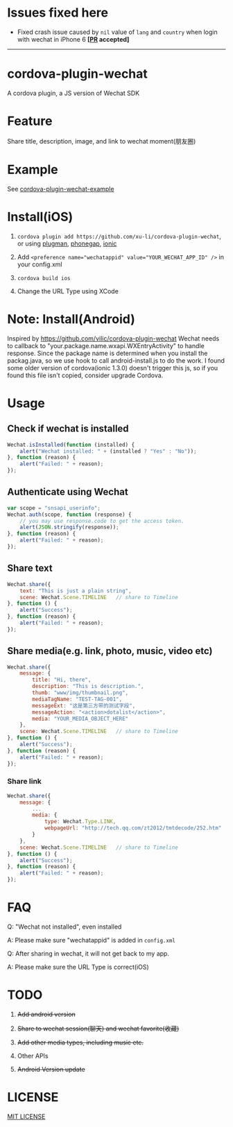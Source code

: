 # Issues fixed here

- Fixed crash issue caused by `nil` value of `lang` and `country` when login with wechat in iPhone 6 **[[PR](https://github.com/xu-li/cordova-plugin-wechat/pull/15) accepted]** 

---


# cordova-plugin-wechat

A cordova plugin, a JS version of Wechat SDK


# Feature

Share title, description, image, and link to wechat moment(朋友圈)

# Example

See [cordova-plugin-wechat-example](https://github.com/xu-li/cordova-plugin-wechat-example)

# Install(iOS)

1. ```cordova plugin add https://github.com/xu-li/cordova-plugin-wechat```, or using [plugman](https://npmjs.org/package/plugman), [phonegap](https://npmjs.org/package/phonegap), [ionic](http://ionicframework.com/)

2. Add ```<preference name="wechatappid" value="YOUR_WECHAT_APP_ID" />``` in your config.xml

3. ```cordova build ios```

4. Change the URL Type using XCode

# Note: Install(Android) 
Inspired by https://github.com/vilic/cordova-plugin-wechat
Wechat needs to callback to "your.package.name.wxapi.WXEntryActivity" to handle response. Since the package name is determined when you install the packag.java, so we use hook to call android-install.js to do the work.
I found some older version of cordova(ionic 1.3.0) doesn't trigger this js, so if you found this file isn't copied, consider upgrade Cordova.


# Usage

## Check if wechat is installed
```Javascript
Wechat.isInstalled(function (installed) {
    alert("Wechat installed: " + (installed ? "Yes" : "No"));
}, function (reason) {
    alert("Failed: " + reason);
});
```

## Authenticate using Wechat
```Javascript
var scope = "snsapi_userinfo";
Wechat.auth(scope, function (response) {
    // you may use response.code to get the access token.
    alert(JSON.stringify(response));
}, function (reason) {
    alert("Failed: " + reason);
});
```

## Share text
```Javascript
Wechat.share({
    text: "This is just a plain string",
    scene: Wechat.Scene.TIMELINE   // share to Timeline
}, function () {
    alert("Success");
}, function (reason) {
    alert("Failed: " + reason);
});
```

## Share media(e.g. link, photo, music, video etc)
```Javascript
Wechat.share({
    message: {
        title: "Hi, there",
        description: "This is description.",
        thumb: "www/img/thumbnail.png",
        mediaTagName: "TEST-TAG-001",
        messageExt: "这是第三方带的测试字段",
        messageAction: "<action>dotalist</action>",
        media: "YOUR_MEDIA_OBJECT_HERE"
    },
    scene: Wechat.Scene.TIMELINE   // share to Timeline
}, function () {
    alert("Success");
}, function (reason) {
    alert("Failed: " + reason);
});
```

### Share link
```Javascript
Wechat.share({
    message: {
        ...
        media: {
            type: Wechat.Type.LINK,
            webpageUrl: "http://tech.qq.com/zt2012/tmtdecode/252.htm"
        }
    },
    scene: Wechat.Scene.TIMELINE   // share to Timeline
}, function () {
    alert("Success");
}, function (reason) {
    alert("Failed: " + reason);
});
```

# FAQ

Q: "Wechat not installed", even installed

A: Please make sure "wechatappid" is added in ```config.xml``` 

Q: After sharing in wechat, it will not get back to my app.

A: Please make sure the URL Type is correct(iOS)


# TODO

1. ~~Add android version~~

2. ~~Share to wechat session(聊天) and wechat favorite(收藏)~~

3. ~~Add other media types, including music etc.~~

4. Other APIs

5. ~~Android Version update~~

# LICENSE

[MIT LICENSE](http://opensource.org/licenses/MIT)
